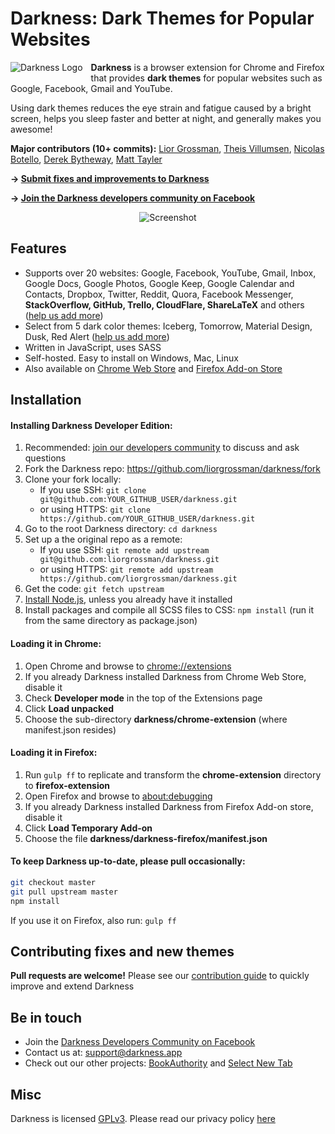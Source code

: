 # Darkness: Dark Themes for Popular Websites

<img alt="Darkness Logo" src="https://raw.githubusercontent.com/liorgrossman/darkness/master/assets/documentation/darkness-icon-48px.png?v=2" align="left" style="padding: 0 10px 5px 0; background-color: transparent">

**Darkness** is a browser extension for Chrome and Firefox that provides **dark themes** for popular websites such as Google, Facebook, Gmail and YouTube.

Using dark themes reduces the eye strain and fatigue caused by a bright screen, helps you sleep faster and better at night, and generally makes you awesome!

**Major contributors (10+ commits):** [Lior Grossman](http://liorgrossman.com/), [Theis Villumsen](https://folkmann.it/), [Nicolas Botello](http://nicolasbotello.com/), [Derek Bytheway](https://github.com/derekbtw/), [Matt Tayler](https://github.com/maylortaylor)


**→ [Submit fixes and improvements to Darkness](./CONTRIBUTING.md)**

**→ [Join the Darkness developers community on Facebook](https://www.facebook.com/groups/darkness-developers)**


<div style="text-align:center">
<img alt="Screenshot" src="https://raw.githubusercontent.com/liorgrossman/darkness/master/assets/documentation/darkness-screenshot.png">
</div>

## Features
* Supports over 20 websites: Google, Facebook, YouTube, Gmail, Inbox, Google Docs, Google Photos, Google Keep, Google Calendar and Contacts, Dropbox, Twitter, Reddit, Quora, Facebook Messenger, **StackOverflow, GitHub, Trello, CloudFlare, ShareLaTeX** and others ([help us add more](./CONTRIBUTING.md))
* Select from 5 dark color themes: Iceberg, Tomorrow, Material Design, Dusk, Red Alert ([help us add more](./CONTRIBUTING.md))
* Written in JavaScript, uses SASS
* Self-hosted. Easy to install on Windows, Mac, Linux
* Also available on [Chrome Web Store](https://chrome.google.com/webstore/detail/darkness-beautiful-dark-t/imilbobhamcfahccagbncamhpnbkaenm) and [Firefox Add-on Store](https://addons.mozilla.org/en-US/firefox/addon/darkness-dark-themes/)



## Installation
####  Installing Darkness Developer Edition:
1. Recommended: [join our developers community](https://www.facebook.com/groups/darkness-developers) to discuss and ask questions
1. Fork the Darkness repo: https://github.com/liorgrossman/darkness/fork
1. Clone your fork locally:
	* If you use SSH: `git clone git@github.com:YOUR_GITHUB_USER/darkness.git`
 	* or using HTTPS: `git clone https://github.com/YOUR_GITHUB_USER/darkness.git`
1. Go to the root Darkness directory: `cd darkness`
1. Set up a the original repo as a remote:
	* If you use SSH: `git remote add upstream git@github.com:liorgrossman/darkness.git`
 	* or using HTTPS: `git remote add upstream https://github.com/liorgrossman/darkness.git`
1. Get the code: `git fetch upstream`
1. [Install Node.js](https://nodejs.org/), unless you already have it installed
1. Install packages and compile all SCSS files to CSS: `npm install` (run it from the same directory as package.json)

#### Loading it in Chrome:
1. Open Chrome and browse to [chrome://extensions](chrome://extensions)
1. If you already Darkness installed Darkness from Chrome Web Store, disable it
1. Check **Developer mode** in the top of the Extensions page
1. Click **Load unpacked**
1. Choose the sub-directory **darkness/chrome-extension** (where manifest.json resides)

#### Loading it in Firefox:
1. Run `gulp ff` to replicate and transform the **chrome-extension** directory to **firefox-extension**
1. Open Firefox and browse to [about:debugging](about:debugging)
1. If you already Darkness installed Darkness from Firefox Add-on store, disable it
1. Click **Load Temporary Add-on**
1. Choose the file **darkness/darkness-firefox/manifest.json**

#### To keep Darkness up-to-date, please pull occasionally:
```bash
git checkout master
git pull upstream master
npm install
```
If you use it on Firefox, also run: `gulp ff`

## Contributing fixes and new themes
**Pull requests are welcome!**
Please see our [contribution guide](./CONTRIBUTING.md) to quickly improve and extend Darkness


## Be in touch
* Join the [Darkness Developers Community on Facebook](https://www.facebook.com/groups/darkness-developers)
* Contact us at: support@darkness.app
* Check out our other projects: [BookAuthority](https://bookauthority.org/) and [Select New Tab](https://chrome.google.com/webstore/detail/select-beautiful-photos-f/gidbhaipbdimcjbjkpnhkdhghpbghena)

##  Misc
Darkness is licensed [GPLv3](./LICENSE). Please read our privacy policy [here](https://darkness.app/privacy/darkness-privacy-policy.pdf)